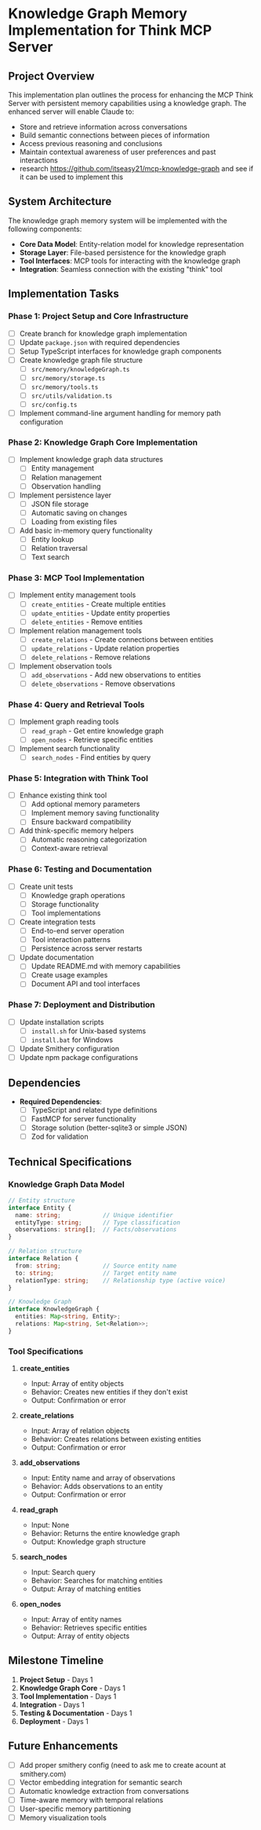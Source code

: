 # Knowledge Graph Memory Implementation for Think MCP Server

## Project Overview

This implementation plan outlines the process for enhancing the MCP Think Server with persistent memory capabilities using a knowledge graph. The enhanced server will enable Claude to:

- Store and retrieve information across conversations
- Build semantic connections between pieces of information
- Access previous reasoning and conclusions
- Maintain contextual awareness of user preferences and past interactions
- research https://github.com/itseasy21/mcp-knowledge-graph and see if it can be used to implement this

## System Architecture

The knowledge graph memory system will be implemented with the following components:

- **Core Data Model**: Entity-relation model for knowledge representation
- **Storage Layer**: File-based persistence for the knowledge graph
- **Tool Interfaces**: MCP tools for interacting with the knowledge graph
- **Integration**: Seamless connection with the existing "think" tool

## Implementation Tasks

### Phase 1: Project Setup and Core Infrastructure

- [ ] Create branch for knowledge graph implementation
- [ ] Update `package.json` with required dependencies
- [ ] Setup TypeScript interfaces for knowledge graph components
- [ ] Create knowledge graph file structure
  - [ ] `src/memory/knowledgeGraph.ts`
  - [ ] `src/memory/storage.ts`
  - [ ] `src/memory/tools.ts`
  - [ ] `src/utils/validation.ts`
  - [ ] `src/config.ts`
- [ ] Implement command-line argument handling for memory path configuration

### Phase 2: Knowledge Graph Core Implementation

- [ ] Implement knowledge graph data structures
  - [ ] Entity management
  - [ ] Relation management
  - [ ] Observation handling
- [ ] Implement persistence layer
  - [ ] JSON file storage
  - [ ] Automatic saving on changes
  - [ ] Loading from existing files
- [ ] Add basic in-memory query functionality
  - [ ] Entity lookup
  - [ ] Relation traversal
  - [ ] Text search

### Phase 3: MCP Tool Implementation

- [ ] Implement entity management tools
  - [ ] `create_entities` - Create multiple entities
  - [ ] `update_entities` - Update entity properties
  - [ ] `delete_entities` - Remove entities
- [ ] Implement relation management tools
  - [ ] `create_relations` - Create connections between entities
  - [ ] `update_relations` - Update relation properties
  - [ ] `delete_relations` - Remove relations
- [ ] Implement observation tools
  - [ ] `add_observations` - Add new observations to entities
  - [ ] `delete_observations` - Remove observations

### Phase 4: Query and Retrieval Tools

- [ ] Implement graph reading tools
  - [ ] `read_graph` - Get entire knowledge graph
  - [ ] `open_nodes` - Retrieve specific entities
- [ ] Implement search functionality
  - [ ] `search_nodes` - Find entities by query

### Phase 5: Integration with Think Tool

- [ ] Enhance existing think tool
  - [ ] Add optional memory parameters
  - [ ] Implement memory saving functionality
  - [ ] Ensure backward compatibility
- [ ] Add think-specific memory helpers
  - [ ] Automatic reasoning categorization
  - [ ] Context-aware retrieval

### Phase 6: Testing and Documentation

- [ ] Create unit tests
  - [ ] Knowledge graph operations
  - [ ] Storage functionality
  - [ ] Tool implementations
- [ ] Create integration tests
  - [ ] End-to-end server operation
  - [ ] Tool interaction patterns
  - [ ] Persistence across server restarts
- [ ] Update documentation
  - [ ] Update README.md with memory capabilities
  - [ ] Create usage examples
  - [ ] Document API and tool interfaces

### Phase 7: Deployment and Distribution

- [ ] Update installation scripts
  - [ ] `install.sh` for Unix-based systems
  - [ ] `install.bat` for Windows
- [ ] Update Smithery configuration
- [ ] Update npm package configurations

## Dependencies

- **Required Dependencies**:
  - [ ] TypeScript and related type definitions
  - [ ] FastMCP for server functionality
  - [ ] Storage solution (better-sqlite3 or simple JSON)
  - [ ] Zod for validation

## Technical Specifications

### Knowledge Graph Data Model

```typescript
// Entity structure
interface Entity {
  name: string;            // Unique identifier
  entityType: string;      // Type classification
  observations: string[];  // Facts/observations
}

// Relation structure
interface Relation {
  from: string;            // Source entity name
  to: string;              // Target entity name  
  relationType: string;    // Relationship type (active voice)
}

// Knowledge Graph
interface KnowledgeGraph {
  entities: Map<string, Entity>;
  relations: Map<string, Set<Relation>>;
}
```

### Tool Specifications

1. **create_entities**
   - Input: Array of entity objects
   - Behavior: Creates new entities if they don't exist
   - Output: Confirmation or error

2. **create_relations**
   - Input: Array of relation objects
   - Behavior: Creates relations between existing entities
   - Output: Confirmation or error

3. **add_observations**
   - Input: Entity name and array of observations
   - Behavior: Adds observations to an entity
   - Output: Confirmation or error

4. **read_graph**
   - Input: None
   - Behavior: Returns the entire knowledge graph
   - Output: Knowledge graph structure

5. **search_nodes**
   - Input: Search query
   - Behavior: Searches for matching entities
   - Output: Array of matching entities

6. **open_nodes**
   - Input: Array of entity names
   - Behavior: Retrieves specific entities
   - Output: Array of entity objects

## Milestone Timeline

1. **Project Setup** - Days 1
2. **Knowledge Graph Core** - Days 1
3. **Tool Implementation** - Days 1
4. **Integration** - Days 1
5. **Testing & Documentation** - Days 1
6. **Deployment** - Days 1

## Future Enhancements

- [ ] Add proper smithery config (need to ask me to create acount at smithery.com)
- [ ] Vector embedding integration for semantic search
- [ ] Automatic knowledge extraction from conversations
- [ ] Time-aware memory with temporal relations
- [ ] User-specific memory partitioning
- [ ] Memory visualization tools 